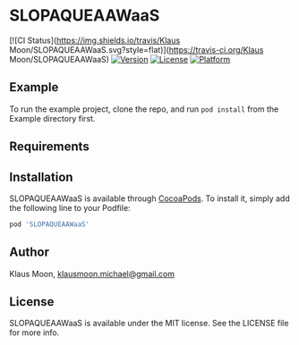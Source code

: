 # SLOPAQUEAAWaaS

[![CI Status](https://img.shields.io/travis/Klaus Moon/SLOPAQUEAAWaaS.svg?style=flat)](https://travis-ci.org/Klaus Moon/SLOPAQUEAAWaaS)
[![Version](https://img.shields.io/cocoapods/v/SLOPAQUEAAWaaS.svg?style=flat)](https://cocoapods.org/pods/SLOPAQUEAAWaaS)
[![License](https://img.shields.io/cocoapods/l/SLOPAQUEAAWaaS.svg?style=flat)](https://cocoapods.org/pods/SLOPAQUEAAWaaS)
[![Platform](https://img.shields.io/cocoapods/p/SLOPAQUEAAWaaS.svg?style=flat)](https://cocoapods.org/pods/SLOPAQUEAAWaaS)

## Example

To run the example project, clone the repo, and run `pod install` from the Example directory first.

## Requirements

## Installation

SLOPAQUEAAWaaS is available through [CocoaPods](https://cocoapods.org). To install
it, simply add the following line to your Podfile:

```ruby
pod 'SLOPAQUEAAWaaS'
```

## Author

Klaus Moon, klausmoon.michael@gmail.com

## License

SLOPAQUEAAWaaS is available under the MIT license. See the LICENSE file for more info.

